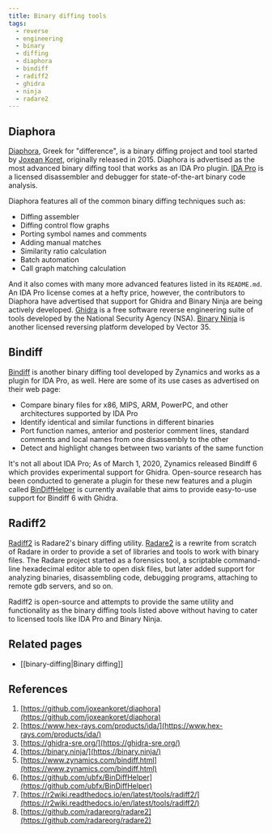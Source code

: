 ```yaml
---
title: Binary diffing tools
tags:
  - reverse
  - engineering
  - binary
  - diffing
  - diaphora
  - bindiff
  - radiff2
  - ghidra
  - ninja
  - radare2
---
```


## Diaphora

[Diaphora](#references), Greek for "difference", is a binary diffing project and
tool started by [Joxean Koret](http://www.joxeankoret.com/), originally released
in 2015. Diaphora is advertised as the most advanced binary diffing tool that
works as an IDA Pro plugin. [IDA Pro](#references) is a licensed disassembler
and debugger for state-of-the-art binary code analysis.

Diaphora features all of the common binary diffing techniques such as:

- Diffing assembler
- Diffing control flow graphs
- Porting symbol names and comments
- Adding manual matches
- Similarity ratio calculation
- Batch automation
- Call graph matching calculation

And it also comes with many more advanced features listed in its `README.md`. An
IDA Pro license comes at a hefty price, however, the contributors to Diaphora
have advertised that support for Ghidra and Binary Ninja are being actively
developed. [Ghidra](#references) is a free software reverse engineering suite of
tools developed by the National Security Agency (NSA).
[Binary Ninja](#references) is another licensed reversing platform developed by
Vector 35.

## Bindiff

[Bindiff](#references) is another binary diffing tool developed by Zynamics and
works as a plugin for IDA Pro, as well. Here are some of its use cases as
advertised on their web page:

- Compare binary files for x86, MIPS, ARM, PowerPC, and other architectures
  supported by IDA Pro
- Identify identical and similar functions in different binaries
- Port function names, anterior and posterior comment lines, standard comments
  and local names from one disassembly to the other
- Detect and highlight changes between two variants of the same function

It's not all about IDA Pro; As of March 1, 2020, Zynamics released Bindiff 6
which provides experimental support for Ghidra. Open-source research has been
conducted to generate a plugin for these new features and a plugin called
[BinDiffHelper](#references) is currently available that aims to provide
easy-to-use support for Bindiff 6 with Ghidra.

## Radiff2

[Radiff2](#references) is Radare2's binary diffing utility.
[Radare2](#references) is a rewrite from scratch of Radare in order to provide a
set of libraries and tools to work with binary files. The Radare project started
as a forensics tool, a scriptable command-line hexadecimal editor able to open
disk files, but later added support for analyzing binaries, disassembling code,
debugging programs, attaching to remote gdb servers, and so on.

Radiff2 is open-source and attempts to provide the same utility and
functionality as the binary diffing tools listed above without having to cater
to licensed tools like IDA Pro and Binary Ninja.

## Related pages

- [[binary-diffing|Binary diffing]]

## References

1. [https://github.com/joxeankoret/diaphora](https://github.com/joxeankoret/diaphora)
2. [https://www.hex-rays.com/products/ida/](https://www.hex-rays.com/products/ida/)
3. [https://ghidra-sre.org/](https://ghidra-sre.org/)
4. [https://binary.ninja/](https://binary.ninja/)
5. [https://www.zynamics.com/bindiff.html](https://www.zynamics.com/bindiff.html)
6. [https://github.com/ubfx/BinDiffHelper](https://github.com/ubfx/BinDiffHelper)
7. [https://r2wiki.readthedocs.io/en/latest/tools/radiff2/](https://r2wiki.readthedocs.io/en/latest/tools/radiff2/)
8. [https://github.com/radareorg/radare2](https://github.com/radareorg/radare2)
